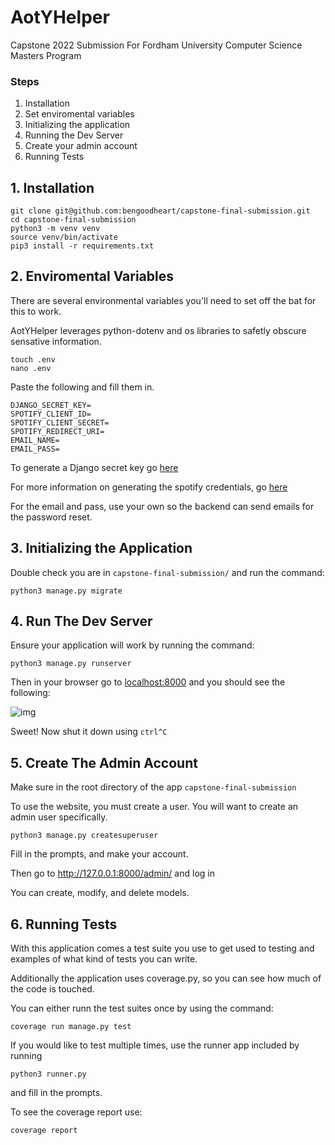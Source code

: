 # AotYHelper
Capstone 2022 Submission For Fordham University Computer Science Masters Program


### Steps
1. Installation
2. Set enviromental variables
3. Initializing the application
4. Running the Dev Server
5. Create your admin account
6. Running Tests

## 1. Installation
```
git clone git@github.com:bengoodheart/capstone-final-submission.git
cd capstone-final-submission
python3 -m venv venv
source venv/bin/activate
pip3 install -r requirements.txt
```

## 2. Enviromental Variables
There are several environmental variables you'll need to set off the bat for this to work.

AotYHelper leverages python-dotenv and os libraries to safetly obscure sensative information.

```
touch .env
nano .env
```
Paste the following and fill them in. 
```
DJANGO_SECRET_KEY=
SPOTIFY_CLIENT_ID=
SPOTIFY_CLIENT_SECRET=
SPOTIFY_REDIRECT_URI=
EMAIL_NAME=
EMAIL_PASS=
```
To generate a Django secret key go [here](https://django-secret-key-generator.netlify.app/)

For more information on generating the spotify credentials, go [here]("https://developer.spotify.com/documentation/general/guides/authorization/code-flow/)

For the email and pass, use your own so the backend can send emails for the password reset.

## 3. Initializing the Application

Double check you are in ```capstone-final-submission/``` and run the command:
```
python3 manage.py migrate
```

## 4. Run The Dev Server
Ensure your application will work by running the command:
```
python3 manage.py runserver
```

Then in your browser go to [localhost:8000](http://localhost:8000) and you should see the following:

![img](img.png)

Sweet! Now shut it down using `ctrl^C`

## 5. Create The Admin Account

Make sure in the root directory of the app `capstone-final-submission`

To use the website, you must create a user. You will want to create an admin user specifically.

```
python3 manage.py createsuperuser
```

Fill in the prompts, and make your account. 

Then go to http://127.0.0.1:8000/admin/  and log in

You can create, modify, and delete models.

## 6. Running Tests

With this application comes a test suite you use to get used to testing and examples of what kind of tests you can write. 

Additionally the application uses coverage.py, so you can see how much of the code is touched.

You can either runn the test suites once by using the command:
```
coverage run manage.py test
```

If you would like to test multiple times, use the runner app included by running 
```
python3 runner.py
``` 
and fill in the prompts.

To see the coverage report use:
```
coverage report
```
